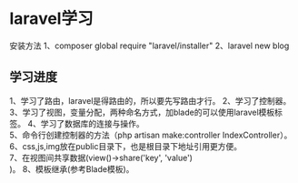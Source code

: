 # laravel学习
安装方法
1、composer global require "laravel/installer"
2、laravel new blog

## 学习进度
1、学习了路由，laravel是得路由的，所以要先写路由才行。 
2、学习了控制器。  
3、学习了视图，变量分配，两种命名方式，加blade的可以使用laravel模板标签。
4、学习了数据库的连接与操作。  
5、命令行创建控制器的方法（php artisan  make:controller IndexController）。  
6、css,js,img放在public目录下，也是根目录下地址引用更方便。  
7、在视图间共享数据(view()->share('key', 'value')  
)。
8、模板继承(参考Blade模板)。

